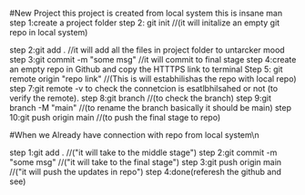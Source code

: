 #New Project
this project is created from local system
this is insane man 
step 1:create a project folder 
step 2: git init //(it will initalize an empty git repo in local system)

step 2:git add . //it will add all the files in project folder to untarcker mood
step 3:git commit -m "some msg" //it will commit to final stage 
step 4:create an empty repo in Github and copy the HTTTPS link to terminal 
Step 5: git remote origin "repo link" //(This is will estabhilishas the repo with local repo)
step 7:git remote -v to check the connetcion is esatlbhilsahed or not (to verify the remote).
step 8:git branch //(to check the branch)
step 9:git branch -M "main" //(to rename the branch basically it should be main)
step 10:git push origin main //(to push the final stage to repo)


#When we Already have connection with repo from local system\n

step 1:git add . //("it will take to the middle stage")
step 2:git commit -m "some msg" //("it will take to the final stage")
step 3:git push origin main //("it will push the updates in repo")
step 4:done(referesh the github and see)